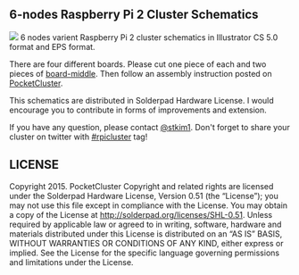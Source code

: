 ## 6-nodes Raspberry Pi 2 Cluster Schematics  

![](https://pocketcluster.files.wordpress.com/2015/08/pannel-description1.png)
6 nodes varient Raspberry Pi 2 cluster schematics in Illustrator CS 5.0 format and EPS format.  

There are four different boards. Please cut one piece of each and two pieces of [board-middle](https://github.com/stkim1/pocketcluster/blob/master/6-nodes-schematics/eps/board-middle.eps). Then follow an assembly instruction posted on [PocketCluster](https://pocketcluster.wordpress.com/2015/08/16/free-schematic-raspberry-pi-2-cluster-assembly-tutorial/).

This schematics are distributed in Solderpad Hardware License. I would encourage you to contribute in forms of improvements and extension.

If you have any question, please contact [@stkim1](https://twitter.com/stkim1). Don't forget to share your cluster on twitter with [#rpicluster](https://twitter.com/hashtag/rpicluster) tag!


## LICENSE  

Copyright 2015. PocketCluster Copyright and related rights are licensed under the Solderpad Hardware License, Version 0.51 (the “License”); you may not use this file except in compliance with the License. You may obtain a copy of the License at http://solderpad.org/licenses/SHL-0.51. Unless required by applicable law or agreed to in writing, software, hardware and materials distributed under this License is distributed on an “AS IS” BASIS, WITHOUT WARRANTIES OR CONDITIONS OF ANY KIND, either express or implied. See the License for the specific language governing permissions and limitations under the License.

